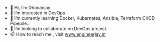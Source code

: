 - 👋 Hi, I’m Dhananjay
- 👀 I’m interested in DevOps
- 🌱 I’m currently learning Docker, Kubernetes, Ansible, Terraform CI/CD Pipepile..
- 💞️ I’m looking to collaborate on DevOps project.
- 📫 How to reach me , visit www.engineerjay.in

<!---
engineerjayDOTin/engineerjayDOTin is a ✨ special ✨ repository because its `README.md` (this file) appears on your GitHub profile.
You can click the Preview link to take a look at your changes.
--->
